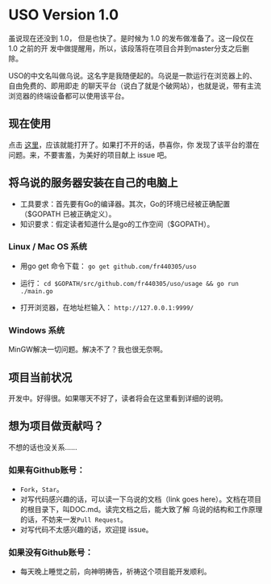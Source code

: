 # USO Version 1.0

虽说现在还没到 1.0， 但是也快了。是时候为 1.0 的发布做准备了。这一段仅在 1.0 之前的开
发中做提醒用，所以，该段落将在项目合并到master分支之后删除。

USO的中文名叫做乌说。这名字是我随便起的。乌说是一款运行在浏览器上的、自由免费的、即用即走
的聊天平台（说白了就是个破网站），也就是说，带有主流浏览器的终端设备都可以使用该平台。

## 现在使用

点击 [这里](http://45.118.135.218/app.uso)，应该就能打开了。如果打不开的话，恭喜你，你
发现了该平台的潜在问题。来，不要害羞，为美好的项目献上 issue 吧。

## 将乌说的服务器安装在自己的电脑上

- 工具要求：首先要有Go的编译器。其次，Go的环境已经被正确配置（$GOPATH 已被正确定义）。
- 知识要求：假定读者知道什么是go的工作空间（$GOPATH）。

### Linux / Mac OS 系统

- 用go get 命令下载：
``` go get github.com/fr440305/uso ```

- 运行：
``` cd $GOPATH/src/github.com/fr440305/uso/usage && go run ./main.go ```

- 打开浏览器，在地址栏输入：
```http://127.0.0.1:9999/```


### Windows 系统

MinGW解决一切问题。解决不了？我也很无奈啊。

## 项目当前状况

开发中。好得很。如果哪天不好了，读者将会在这里看到详细的说明。

## 想为项目做贡献吗？

不想的话也没关系……

### 如果有Github账号：

- ```Fork```，```Star```。
- 对写代码感兴趣的话，可以读一下乌说的文档（link goes here）。文档在项目的根目录下，叫DOC.md。读完文档之后，能大致了解
乌说的结构和工作原理的话，不妨来一发```Pull Request```。
- 对写代码不太感兴趣的话，欢迎提 issue。

### 如果没有Github账号：

- 每天晚上睡觉之前，向神明祷告，祈祷这个项目能开发顺利。
